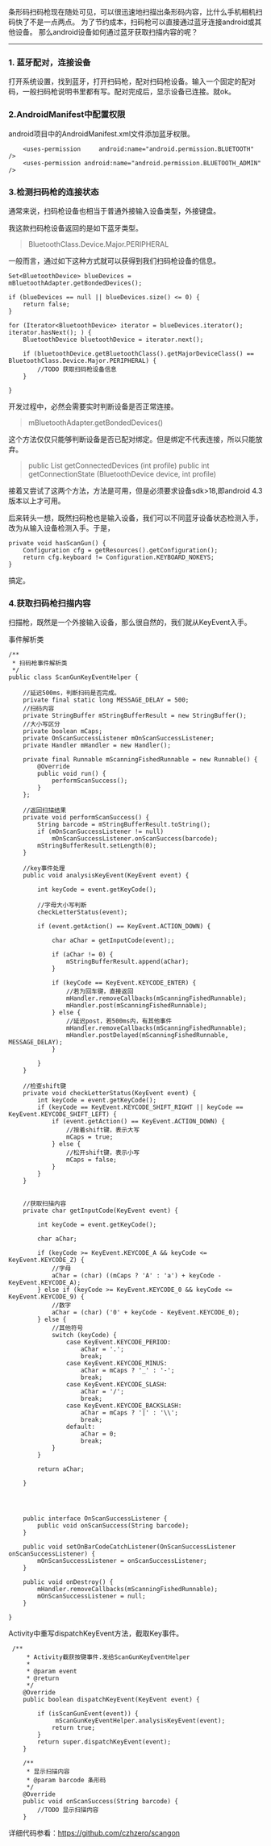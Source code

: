 条形码扫码枪现在随处可见，可以很迅速地扫描出条形码内容，比什么手机相机扫码快了不是一点两点。
为了节约成本，扫码枪可以直接通过蓝牙连接android或其他设备。
那么android设备如何通过蓝牙获取扫描内容的呢？

--------


###  1. 蓝牙配对，连接设备 ###

打开系统设置，找到蓝牙，打开扫码枪，配对扫码枪设备。输入一个固定的配对码，一般扫码枪说明书里都有写。配对完成后，显示设备已连接。就ok。

###  2.AndroidManifest中配置权限 ###

android项目中的AndroidManifest.xml文件添加蓝牙权限。
	
```
    <uses-permission     android:name="android.permission.BLUETOOTH" />
    <uses-permission android:name="android.permission.BLUETOOTH_ADMIN" />
```

###  3.检测扫码枪的连接状态 ###

通常来说，扫码枪设备也相当于普通外接输入设备类型，外接键盘。

我这款扫码枪设备返回的是如下蓝牙类型。

> BluetoothClass.Device.Major.PERIPHERAL

一般而言，通过如下这种方式就可以获得到我们扫码枪设备的信息。

```
Set<BluetoothDevice> blueDevices = mBluetoothAdapter.getBondedDevices();

if (blueDevices == null || blueDevices.size() <= 0) {
    return false;
}

for (Iterator<BluetoothDevice> iterator = blueDevices.iterator(); iterator.hasNext(); ) {
    BluetoothDevice bluetoothDevice = iterator.next();

    if (bluetoothDevice.getBluetoothClass().getMajorDeviceClass() == BluetoothClass.Device.Major.PERIPHERAL) {
        //TODO 获取扫码枪设备信息
    }

}
```

开发过程中，必然会需要实时判断设备是否正常连接。

>mBluetoothAdapter.getBondedDevices()

这个方法仅仅只能够判断设备是否已配对绑定。但是绑定不代表连接，所以只能放弃。

>public List<BluetoothDevice> getConnectedDevices (int profile)
>public int getConnectionState (BluetoothDevice device, int profile)

接着又尝试了这两个方法，方法是可用，但是必须要求设备sdk>18,即android 4.3版本以上才可用。

后来转头一想，既然扫码枪也是输入设备，我们可以不同蓝牙设备状态检测入手，改为从输入设备检测入手。于是，

```
private void hasScanGun() {
	Configuration cfg = getResources().getConfiguration();
	return cfg.keyboard != Configuration.KEYBOARD_NOKEYS;
}
```

搞定。

###  4.获取扫码枪扫描内容 ###

扫描枪，既然是一个外接输入设备，那么很自然的，我们就从KeyEvent入手。

事件解析类
```
/**
 * 扫码枪事件解析类
 */
public class ScanGunKeyEventHelper {

    //延迟500ms，判断扫码是否完成。
    private final static long MESSAGE_DELAY = 500;
    //扫码内容
    private StringBuffer mStringBufferResult = new StringBuffer();
    //大小写区分
    private boolean mCaps;
    private OnScanSuccessListener mOnScanSuccessListener;
    private Handler mHandler = new Handler();

    private final Runnable mScanningFishedRunnable = new Runnable() {
        @Override
        public void run() {
            performScanSuccess();
        }
    };

    //返回扫描结果
    private void performScanSuccess() {
        String barcode = mStringBufferResult.toString();
        if (mOnScanSuccessListener != null)
            mOnScanSuccessListener.onScanSuccess(barcode);
        mStringBufferResult.setLength(0);
    }

    //key事件处理
    public void analysisKeyEvent(KeyEvent event) {

        int keyCode = event.getKeyCode();

        //字母大小写判断
        checkLetterStatus(event);

        if (event.getAction() == KeyEvent.ACTION_DOWN) {

            char aChar = getInputCode(event);;

            if (aChar != 0) {
                mStringBufferResult.append(aChar);
            }

            if (keyCode == KeyEvent.KEYCODE_ENTER) {
                //若为回车键，直接返回
                mHandler.removeCallbacks(mScanningFishedRunnable);
                mHandler.post(mScanningFishedRunnable);
            } else {
                //延迟post，若500ms内，有其他事件
                mHandler.removeCallbacks(mScanningFishedRunnable);
                mHandler.postDelayed(mScanningFishedRunnable, MESSAGE_DELAY);
            }

        }
    }

    //检查shift键
    private void checkLetterStatus(KeyEvent event) {
        int keyCode = event.getKeyCode();
        if (keyCode == KeyEvent.KEYCODE_SHIFT_RIGHT || keyCode == KeyEvent.KEYCODE_SHIFT_LEFT) {
            if (event.getAction() == KeyEvent.ACTION_DOWN) {
                //按着shift键，表示大写
                mCaps = true;
            } else {
                //松开shift键，表示小写
                mCaps = false;
            }
        }
    }


    //获取扫描内容
    private char getInputCode(KeyEvent event) {

        int keyCode = event.getKeyCode();

        char aChar;

        if (keyCode >= KeyEvent.KEYCODE_A && keyCode <= KeyEvent.KEYCODE_Z) {
            //字母
            aChar = (char) ((mCaps ? 'A' : 'a') + keyCode - KeyEvent.KEYCODE_A);
        } else if (keyCode >= KeyEvent.KEYCODE_0 && keyCode <= KeyEvent.KEYCODE_9) {
            //数字
            aChar = (char) ('0' + keyCode - KeyEvent.KEYCODE_0);
        } else {
            //其他符号
            switch (keyCode) {
                case KeyEvent.KEYCODE_PERIOD:
                    aChar = '.';
                    break;
                case KeyEvent.KEYCODE_MINUS:
                    aChar = mCaps ? '_' : '-';
                    break;
                case KeyEvent.KEYCODE_SLASH:
                    aChar = '/';
                    break;
                case KeyEvent.KEYCODE_BACKSLASH:
                    aChar = mCaps ? '|' : '\\';
                    break;
                default:
                    aChar = 0;
                    break;
            }
        }

        return aChar;

    }




    public interface OnScanSuccessListener {
        public void onScanSuccess(String barcode);
    }

    public void setOnBarCodeCatchListener(OnScanSuccessListener onScanSuccessListener) {
        mOnScanSuccessListener = onScanSuccessListener;
    }

    public void onDestroy() {
        mHandler.removeCallbacks(mScanningFishedRunnable);
        mOnScanSuccessListener = null;
    }

}

```


Activity中重写dispatchKeyEvent方法，截取Key事件。

```
 /**
     * Activity截获按键事件.发给ScanGunKeyEventHelper
     *
     * @param event
     * @return
     */
    @Override
    public boolean dispatchKeyEvent(KeyEvent event) {

        if (isScanGunEvent(event)) {
	         mScanGunKeyEventHelper.analysisKeyEvent(event);
            return true;
        }
        return super.dispatchKeyEvent(event);
    }

    /**
     * 显示扫描内容
     * @param barcode 条形码
     */
    @Override
    public void onScanSuccess(String barcode) {
	    //TODO 显示扫描内容
    }
```


详细代码参看：https://github.com/czhzero/scangon